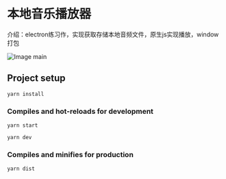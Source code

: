 # 本地音乐播放器

介绍：electron练习作，实现获取存储本地音频文件，原生js实现播放，window打包

![Image main](http://pic.yupoo.com/jsmask/ab9acd27/67f5fffc.png)

## Project setup
```
yarn install
```

### Compiles and hot-reloads for development
```
yarn start
```

```
yarn dev
```

### Compiles and minifies for production
```
yarn dist
```